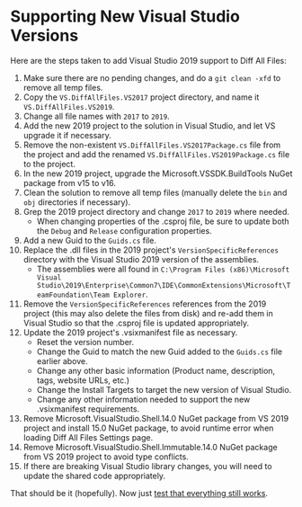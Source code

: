 # Supporting New Visual Studio Versions

Here are the steps taken to add Visual Studio 2019 support to Diff All Files:

1. Make sure there are no pending changes, and do a `git clean -xfd` to remove all temp files.
1. Copy the `VS.DiffAllFiles.VS2017` project directory, and name it `VS.DiffAllFiles.VS2019`.
1. Change all file names with `2017` to `2019`.
1. Add the new 2019 project to the solution in Visual Studio, and let VS upgrade it if necessary.
1. Remove the non-existent `VS.DiffAllFiles.VS2017Package.cs` file from the project and add the renamed `VS.DiffAllFiles.VS2019Package.cs` file to the project.
1. In the new 2019 project, upgrade the Microsoft.VSSDK.BuildTools NuGet package from v15 to v16.
1. Clean the solution to remove all temp files (manually delete the `bin` and `obj` directories if necessary).
1. Grep the 2019 project directory and change `2017` to `2019` where needed.
   - When changing properties of the .csproj file, be sure to update both the `Debug` and `Release` configuration properties.
1. Add a new Guid to the `Guids.cs` file.
1. Replace the .dll files in the 2019 project's `VersionSpecificReferences` directory with the Visual Studio 2019 version of the assemblies.
   - The assemblies were all found in `C:\Program Files (x86)\Microsoft Visual Studio\2019\Enterprise\Common7\IDE\CommonExtensions\Microsoft\TeamFoundation\Team Explorer`.
1. Remove the `VersionSpecificReferences` references from the 2019 project (this may also delete the files from disk) and re-add them in Visual Studio so that the .csproj file is updated appropriately.
1. Update the 2019 project's .vsixmanifest file as necessary.
   - Reset the version number.
   - Change the Guid to match the new Guid added to the `Guids.cs` file earlier above.
   - Change any other basic information (Product name, description, tags, website URLs, etc.)
   - Change the Install Targets to target the new version of Visual Studio.
   - Change any other information needed to support the new .vsixmanifest requirements.
1. Remove Microsoft.VisualStudio.Shell.14.0 NuGet package from VS 2019 project and install 15.0 NuGet package, to avoid runtime error when loading Diff All Files Settings page.
1. Remove Microsoft.VisualStudio.Shell.Immutable.14.0 NuGet package from VS 2019 project to avoid type conflicts.
1. If there are breaking Visual Studio library changes, you will need to update the shared code appropriately.

That should be it (hopefully). Now just [test that everything still works][ThingsToTestAfterMakingChanges].

[ThingsToTestAfterMakingChanges]: ThingsToTestAfterMakingChanges.md